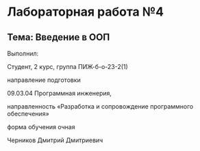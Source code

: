 # Лабораторная работа №4

## Тема: Введение в ООП

Выполнил:

Студент, 2 курс, группа ПИЖ-б-о-23-2(1)

направление подготовки

09.03.04 Программная инженерия,

направленность «Разработка и сопровождение программного обеспечения»

форма обучения очная

Черников Дмитрий Дмитриевич